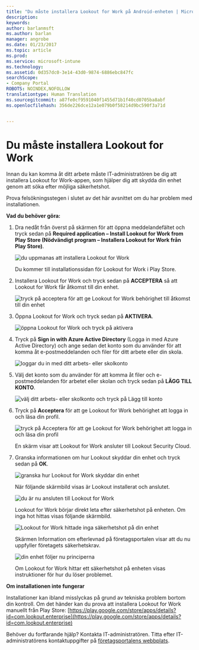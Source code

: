 ```yaml
---
title: "Du måste installera Lookout for Work på Android-enheten | Microsoft Docs"
description: 
keywords: 
author: barlanmsft
ms.author: barlan
manager: angrobe
ms.date: 01/23/2017
ms.topic: article
ms.prod: 
ms.service: microsoft-intune
ms.technology: 
ms.assetid: 0d357dc0-3e14-43d0-9874-6886ebc847fc
searchScope:
- Company Portal
ROBOTS: NOINDEX,NOFOLLOW
translationtype: Human Translation
ms.sourcegitcommit: a87fe0cf9591040f1455d71b1f40cd0705ba8abf
ms.openlocfilehash: 356de226dce12a1e079b0f58214d9bc590f3a71d


---
```


# <a name="you-need-to-install-lookout-for-work"></a>Du måste installera Lookout for Work

Innan du kan komma åt ditt arbete måste IT-administratören be dig att installera Lookout for Work-appen, som hjälper dig att skydda din enhet genom att söka efter möjliga säkerhetshot.

Prova felsökningsstegen i slutet av det här avsnittet om du har problem med installationen.


**Vad du behöver göra:**

1.  Dra nedåt från överst på skärmen för att öppna meddelandefältet och tryck sedan på **Required application – Install Lookout for Work from Play Store (Nödvändigt program – Installera Lookout for Work från Play Store)**.

    ![du uppmanas att installera Lookout for Work](./media/lookout-required-app-install-android.png)

    Du kommer till installationssidan för Lookout for Work i Play Store.

2.  Installera Lookout for Work och tryck sedan på **ACCEPTERA** så att Lookout for Work får åtkomst till din enhet.

    ![tryck på acceptera för att ge Lookout for Work behörighet till åtkomst till din enhet](./media/lookout-accept-store-permissions-android.png)

3. Öppna Lookout for Work och tryck sedan på **AKTIVERA**.

    ![öppna Lookout for Work och tryck på aktivera](./media/lookout-activate-button-android.png)

4. Tryck på **Sign in with Azure Active Directory** (Logga in med Azure Active Directory) och ange sedan det konto som du använder för att komma åt e-postmeddelanden och filer för ditt arbete eller din skola.

    ![loggar du in med ditt arbets- eller skolkonto](./media/lookout-sign-in-azure-android.png)

5. Välj det konto som du använder för att komma åt filer och e-postmeddelanden för arbetet eller skolan och tryck sedan på **LÄGG TILL KONTO**.

    ![välj ditt arbets- eller skolkonto och tryck på Lägg till konto](./media/lookout-pick-account-android.png)

6. Tryck på **Acceptera** för att ge Lookout for Work behörighet att logga in och läsa din profil.

    ![tryck på Acceptera för att ge Lookout for Work behörighet att logga in och läsa din profil](./media/lookout-needs-permission-to-view-profile-android.png)

    En skärm visar att Lookout for Work ansluter till Lookout Security Cloud.

7. Granska informationen om hur Lookout skyddar din enhet och tryck sedan på **OK**.

    ![granska hur Lookout for Work skyddar din enhet](./media/lookout-how-it-protects-your-device-android.png)

    När följande skärmbild visas är Lookout installerat och anslutet.

    ![du är nu ansluten till Lookout for Work](./media/lookout-you-are-now-connected-android.png)

    Lookout for Work börjar direkt leta efter säkerhetshot på enheten. Om inga hot hittas visas följande skärmbild.

    ![Lookout for Work hittade inga säkerhetshot på din enhet](./media/lookout-scan-no-threats-found-android.png)

    Skärmen Information om efterlevnad på företagsportalen visar att du nu uppfyller företagets säkerhetskrav.

    ![din enhet följer nu principerna](./media/lookout-device-now-compliant-android.png)

    Om Lookout for Work hittar ett säkerhetshot på enheten visas instruktioner för hur du löser problemet.

**Om installationen inte fungerar**

Installationer kan ibland misslyckas på grund av tekniska problem bortom din kontroll. Om det händer kan du prova att installera Lookout for Work manuellt från Play Store: [https://play.google.com/store/apps/details?id=com.lookout.enterprise](https://play.google.com/store/apps/details?id=com.lookout.enterprise)

Behöver du fortfarande hjälp? Kontakta IT-administratören. Titta efter IT-administratörens kontaktuppgifter på [företagsportalens webbplats](http://portal.manage.microsoft.com).



<!--HONumber=Jan17_HO4-->


